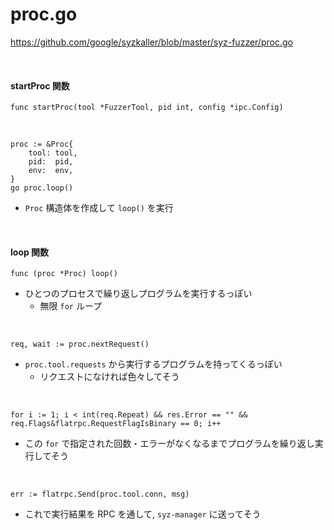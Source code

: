 # proc.go

https://github.com/google/syzkaller/blob/master/syz-fuzzer/proc.go

<br/>

#### startProc 関数

```go=27
func startProc(tool *FuzzerTool, pid int, config *ipc.Config)
```
<br/>

```go=32
proc := &Proc{
    tool: tool,
    pid:  pid,
    env:  env,
}
go proc.loop()
```

- `Proc` 構造体を作成して `loop()` を実行

<br/>

#### loop 関数

```go=40
func (proc *Proc) loop()
```

- ひとつのプロセスで繰り返しプログラムを実行するっぽい
  - 無限 `for` ループ

<br/>

```go=42
req, wait := proc.nextRequest()
```

- `proc.tool.requests` から実行するプログラムを持ってくるっぽい
  - リクエストになければ色々してそう

<br/>

```go=53
for i := 1; i < int(req.Repeat) && res.Error == "" && req.Flags&flatrpc.RequestFlagIsBinary == 0; i++
```

- この `for` で指定された回数・エラーがなくなるまでプログラムを繰り返し実行してそう

<br/>

```go=77
err := flatrpc.Send(proc.tool.conn, msg)
```

- これで実行結果を RPC を通して, `syz-manager` に送ってそう